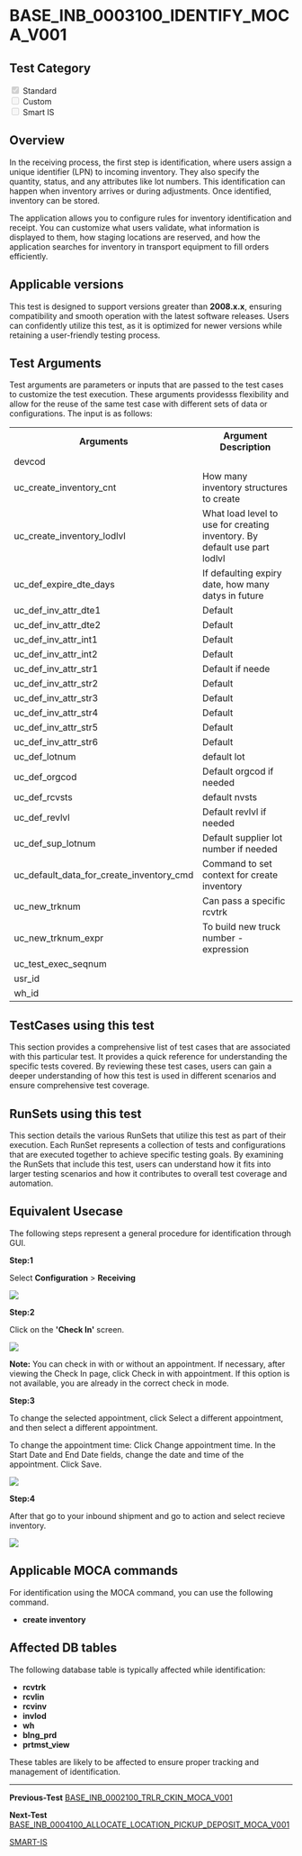 # **BASE_INB_0003100_IDENTIFY_MOCA_V001**


<!-- SMART_DOC_GEN_TEST_DESCR - Start -->
<!-- SMART_DOC_GEN_TEST_DESCR - End -->

## **Test Category**

<input type="checkbox" checked disabled> Standard
<br>
<input type="checkbox" disabled> Custom
<br>
<input type="checkbox" disabled> Smart IS

## **Overview**

In the receiving process, the first step is identification, where users assign a unique identifier (LPN) to incoming inventory. They also specify the quantity, status, and any attributes like lot numbers. This identification can happen when inventory arrives or during adjustments. Once identified, inventory can be stored.

The application allows you to configure rules for inventory identification and receipt. You can customize what users validate, what information is displayed to them, how staging locations are reserved, and how the application searches for inventory in transport equipment to fill orders efficiently.


## **Applicable versions**

This test is designed to support versions greater than **2008.x.x**,
ensuring compatibility and smooth operation with the latest software
releases. Users can confidently utilize this test, as it is optimized
for newer versions while retaining a user-friendly testing process.

## **Test Arguments**

Test arguments are parameters or inputs that are passed to the test
cases to customize the test execution. These arguments providesss
flexibility and allow for the reuse of the same test case with different
sets of data or configurations. The input is as follows:


<!-- SMART_DOC_GEN_TEST_ARG - Start -->
<table>
<tr><th>Arguments</th><th>Argument Description</th></tr>
<tr><td>devcod</td><td></td></tr>
<tr><td>uc_create_inventory_cnt</td><td>How many inventory structures to create</td></tr>
<tr><td>uc_create_inventory_lodlvl</td><td>What load level to use for creating inventory.  By default use part lodlvl</td></tr>
<tr><td>uc_def_expire_dte_days</td><td>If defaulting expiry date, how many datys in future</td></tr>
<tr><td>uc_def_inv_attr_dte1</td><td>Default</td></tr>
<tr><td>uc_def_inv_attr_dte2</td><td>Default</td></tr>
<tr><td>uc_def_inv_attr_int1</td><td>Default</td></tr>
<tr><td>uc_def_inv_attr_int2</td><td>Default</td></tr>
<tr><td>uc_def_inv_attr_str1</td><td>Default if neede</td></tr>
<tr><td>uc_def_inv_attr_str2</td><td>Default</td></tr>
<tr><td>uc_def_inv_attr_str3</td><td>Default</td></tr>
<tr><td>uc_def_inv_attr_str4</td><td>Default</td></tr>
<tr><td>uc_def_inv_attr_str5</td><td>Default</td></tr>
<tr><td>uc_def_inv_attr_str6</td><td>Default</td></tr>
<tr><td>uc_def_lotnum</td><td>default lot</td></tr>
<tr><td>uc_def_orgcod</td><td>Default orgcod if needed</td></tr>
<tr><td>uc_def_rcvsts</td><td>default nvsts</td></tr>
<tr><td>uc_def_revlvl</td><td>Default revlvl if needed</td></tr>
<tr><td>uc_def_sup_lotnum</td><td>Default supplier lot number if needed</td></tr>
<tr><td>uc_default_data_for_create_inventory_cmd</td><td>Command to set context for create inventory</td></tr>
<tr><td>uc_new_trknum</td><td>Can pass a specific rcvtrk</td></tr>
<tr><td>uc_new_trknum_expr</td><td>To build new truck number - expression</td></tr>
<tr><td>uc_test_exec_seqnum</td><td></td></tr>
<tr><td>usr_id</td><td></td></tr>
<tr><td>wh_id</td><td></td></tr>
</table>
<!-- SMART_DOC_GEN_TEST_ARG - End -->

## **TestCases using this test**

This section provides a comprehensive list of test cases that are associated with this particular test. It provides a quick reference for understanding the specific tests covered. By reviewing these test cases, users can gain a deeper understanding of how this test is used in different scenarios and ensure comprehensive test coverage.


<!-- SMART_DOC_GEN_TEST_CASE_USING_THIS - Start -->
<!-- SMART_DOC_GEN_TEST_CASE_USING_THIS - End -->

## **RunSets using this test**

This section details the various RunSets that utilize this test as part of their execution. Each RunSet represents a collection of tests and configurations that are executed together to achieve specific testing goals. By examining the RunSets that include this test, users can understand how it fits into larger testing scenarios and how it contributes to overall test coverage and automation.


<!-- SMART_DOC_GEN_RUN_SET_USING_THIS - Start -->
<!-- SMART_DOC_GEN_RUN_SET_USING_THIS - End -->

## **Equivalent Usecase**

The following steps represent a general procedure for identification through GUI.

**Step:1**

Select **Configuration** > **Receiving**

![](BASE_INB_0003100_IDENTIFY_MOCA_V001/image1.png)

**Step:2**

Click on the **'Check In'** screen.

![](BASE_INB_0003100_IDENTIFY_MOCA_V001/image2.png)

**Note:** You can check in with or without an appointment. If necessary, after viewing the Check In page, click Check in with appointment. If this option is not available, you are already in the correct check in mode.

**Step:3**

To change the selected appointment, click Select a different appointment, and then select a different appointment.

To change the appointment time:
    Click Change appointment time.
    In the Start Date and End Date fields, change the date and time of the appointment.
    Click Save.

![](BASE_INB_0003100_IDENTIFY_MOCA_V001/image3.png)

**Step:4**

After that go to your inbound shipment and go to action and select recieve inventory.

![](BASE_INB_0003100_IDENTIFY_MOCA_V001/image4.png)


## **Applicable MOCA commands**

For identification using the MOCA command, you can use the following command.

-  **create inventory**


## **Affected DB tables**

The following database table is typically affected while identification:

- **rcvtrk**
- **rcvlin**
- **rcvinv**
- **invlod**
- **wh**
- **blng_prd**
- **prtmst_view**

These tables are likely to be affected to ensure proper tracking and management of identification.

---
 **Previous-Test**
 [BASE_INB_0002100_TRLR_CKIN_MOCA_V001](./tests_docs/BASE_INB_0002100_TRLR_CKIN_MOCA_V001.md)
 
 **Next-Test**
  [BASE_INB_0004100_ALLOCATE_LOCATION_PICKUP_DEPOSIT_MOCA_V001](./tests_docs/BASE_INB_0004100_ALLOCATE_LOCATION_PICKUP_DEPOSIT_MOCA_V001.md)
  
[SMART-IS](https://www.smart-is.pk) 
